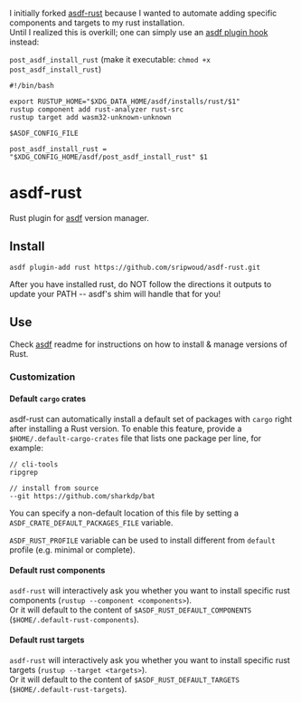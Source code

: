 I initially forked  [asdf-rust](https://github.com/code-lever/asdf-rust) because I wanted to automate adding specific components and targets to my rust installation.  
Until I realized this is overkill; one can simply use an [asdf plugin hook](https://asdf-vm.com/manage/configuration.html#plugin-hooks) instead:

`post_asdf_install_rust` (make it executable: `chmod +x post_asdf_install_rust`)
``` shell
#!/bin/bash

export RUSTUP_HOME="$XDG_DATA_HOME/asdf/installs/rust/$1"
rustup component add rust-analyzer rust-src
rustup target add wasm32-unknown-unknown

```

`$ASDF_CONFIG_FILE`
```
post_asdf_install_rust = "$XDG_CONFIG_HOME/asdf/post_asdf_install_rust" $1
```

# asdf-rust


Rust plugin for [asdf](https://github.com/asdf-vm/asdf) version manager.

## Install

```shell
asdf plugin-add rust https://github.com/sripwoud/asdf-rust.git
```

After you have installed rust, do NOT follow the directions it outputs to update your PATH
 -- asdf's shim will handle that for you!

## Use

Check [asdf](https://github.com/asdf-vm/asdf) readme for instructions on how to install & manage versions of Rust.

### Customization
#### Default `cargo` crates

asdf-rust can automatically install a default set of packages with `cargo` right after installing a Rust version.
To enable this feature, provide a `$HOME/.default-cargo-crates` file that lists one package per line, for example:

```text
// cli-tools
ripgrep

// install from source
--git https://github.com/sharkdp/bat
```

You can specify a non-default location of this file by setting a `ASDF_CRATE_DEFAULT_PACKAGES_FILE` variable.

`ASDF_RUST_PROFILE` variable can be used to install different from `default` profile (e.g. minimal or complete).

#### Default rust components
`asdf-rust` will interactively ask you whether you want to install specific rust components (`rustup --component <components>`).  
Or it will default to the content of `$ASDF_RUST_DEFAULT_COMPONENTS` (`$HOME/.default-rust-components`).

#### Default rust targets
`asdf-rust` will interactively ask you whether you want to install specific rust targets (`rustup --target <targets>`).  
Or it will default to the content of `$ASDF_RUST_DEFAULT_TARGETS` (`$HOME/.default-rust-targets`).
